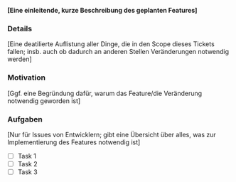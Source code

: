 ﻿**[Eine einleitende, kurze Beschreibung des geplanten Features]**

### Details
[Eine deatilierte Auflistung aller Dinge, die in den Scope dieses Tickets fallen; insb. auch ob dadurch an anderen Stellen Veränderungen notwendig werden]

### Motivation
[Ggf. eine Begründung dafür, warum das Feature/die Veränderung notwendig geworden ist]

### Aufgaben 
[Nur für Issues von Entwicklern; gibt eine Übersicht über alles, was zur Implementierung des Features notwendig ist]
- [ ] Task 1
- [ ] Task 2
- [ ] Task 3